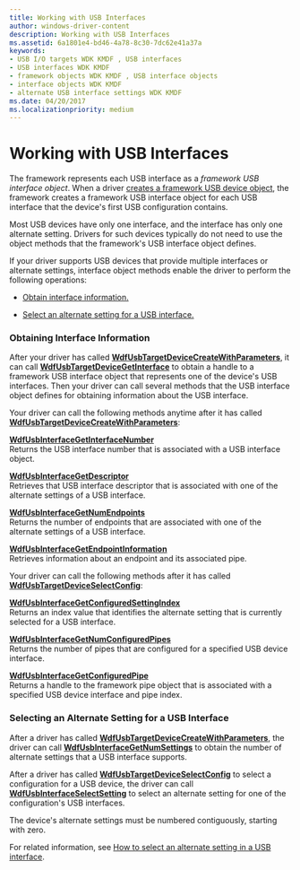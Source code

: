 ```yaml
---
title: Working with USB Interfaces
author: windows-driver-content
description: Working with USB Interfaces
ms.assetid: 6a1801e4-bd46-4a78-8c30-7dc62e41a37a
keywords:
- USB I/O targets WDK KMDF , USB interfaces
- USB interfaces WDK KMDF
- framework objects WDK KMDF , USB interface objects
- interface objects WDK KMDF
- alternate USB interface settings WDK KMDF
ms.date: 04/20/2017
ms.localizationpriority: medium
---
```


# Working with USB Interfaces


The framework represents each USB interface as a *framework USB interface object*. When a driver [creates a framework USB device object](working-with-usb-devices.md#creating-a-framework-usb-device-object), the framework creates a framework USB interface object for each USB interface that the device's first USB configuration contains.

Most USB devices have only one interface, and the interface has only one alternate setting. Drivers for such devices typically do not need to use the object methods that the framework's USB interface object defines.

If your driver supports USB devices that provide multiple interfaces or alternate settings, interface object methods enable the driver to perform the following operations:

-   [Obtain interface information.](#obtaining-interface-information)

-   [Select an alternate setting for a USB interface.](#selecting-an-alternate-setting-for-a-usb-interface)

### <a href="" id="obtaining-interface-information"></a> Obtaining Interface Information

After your driver has called [**WdfUsbTargetDeviceCreateWithParameters**](https://msdn.microsoft.com/library/windows/hardware/hh439428), it can call [**WdfUsbTargetDeviceGetInterface**](https://msdn.microsoft.com/library/windows/hardware/ff550092) to obtain a handle to a framework USB interface object that represents one of the device's USB interfaces. Then your driver can call several methods that the USB interface object defines for obtaining information about the USB interface.

Your driver can call the following methods anytime after it has called [**WdfUsbTargetDeviceCreateWithParameters**](https://msdn.microsoft.com/library/windows/hardware/hh439428):

<a href="" id="---------wdfusbinterfacegetinterfacenumber--------"></a>[**WdfUsbInterfaceGetInterfaceNumber**](https://msdn.microsoft.com/library/windows/hardware/ff550065)  
Returns the USB interface number that is associated with a USB interface object.

<a href="" id="---------wdfusbinterfacegetdescriptor--------"></a>[**WdfUsbInterfaceGetDescriptor**](https://msdn.microsoft.com/library/windows/hardware/ff550060)  
Retrieves that USB interface descriptor that is associated with one of the alternate settings of a USB interface.

<a href="" id="---------wdfusbinterfacegetnumendpoints--------"></a>[**WdfUsbInterfaceGetNumEndpoints**](https://msdn.microsoft.com/library/windows/hardware/ff550068)  
Returns the number of endpoints that are associated with one of the alternate settings of a USB interface.

<a href="" id="---------wdfusbinterfacegetendpointinformation--------"></a>[**WdfUsbInterfaceGetEndpointInformation**](https://msdn.microsoft.com/library/windows/hardware/ff550063)  
Retrieves information about an endpoint and its associated pipe.

Your driver can call the following methods after it has called [**WdfUsbTargetDeviceSelectConfig**](https://msdn.microsoft.com/library/windows/hardware/ff550101):

<a href="" id="---------wdfusbinterfacegetconfiguredsettingindex--------"></a>[**WdfUsbInterfaceGetConfiguredSettingIndex**](https://msdn.microsoft.com/library/windows/hardware/ff550059)  
Returns an index value that identifies the alternate setting that is currently selected for a USB interface.

<a href="" id="---------wdfusbinterfacegetnumconfiguredpipes--------"></a>[**WdfUsbInterfaceGetNumConfiguredPipes**](https://msdn.microsoft.com/library/windows/hardware/ff550066)  
Returns the number of pipes that are configured for a specified USB device interface.

<a href="" id="---------wdfusbinterfacegetconfiguredpipe--------"></a>[**WdfUsbInterfaceGetConfiguredPipe**](https://msdn.microsoft.com/library/windows/hardware/ff550057)  
Returns a handle to the framework pipe object that is associated with a specified USB device interface and pipe index.

### <a href="" id="selecting-an-alternate-setting-for-a-usb-interface"></a> Selecting an Alternate Setting for a USB Interface

After a driver has called [**WdfUsbTargetDeviceCreateWithParameters**](https://msdn.microsoft.com/library/windows/hardware/hh439428), the driver can call [**WdfUsbInterfaceGetNumSettings**](https://msdn.microsoft.com/library/windows/hardware/ff550070) to obtain the number of alternate settings that a USB interface supports.

After a driver has called [**WdfUsbTargetDeviceSelectConfig**](https://msdn.microsoft.com/library/windows/hardware/ff550101) to select a configuration for a USB device, the driver can call [**WdfUsbInterfaceSelectSetting**](https://msdn.microsoft.com/library/windows/hardware/ff550073) to select an alternate setting for one of the configuration's USB interfaces.

The device's alternate settings must be numbered contiguously, starting with zero.

For related information, see [How to select an alternate setting in a USB interface](https://msdn.microsoft.com/library/windows/hardware/hh968309).

 

 





